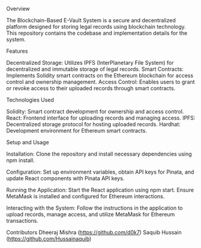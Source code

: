 Overview

The Blockchain-Based E-Vault System is a secure and decentralized platform designed for storing legal records using blockchain technology. This repository contains the codebase and implementation details for the system.

Features

Decentralized Storage: Utilizes IPFS (InterPlanetary File System) for decentralized and immutable storage of legal records. Smart Contracts: Implements Solidity smart contracts on the Ethereum blockchain for access control and ownership management. Access Control: Enables users to grant or revoke access to their uploaded records through smart contracts.

Technologies Used

Solidity: Smart contract development for ownership and access control. React: Frontend interface for uploading records and managing access. IPFS: Decentralized storage protocol for hosting uploaded records. Hardhat: Development environment for Ethereum smart contracts.

Setup and Usage

Installation: Clone the repository and install necessary dependencies using npm install.

Configuration: Set up environment variables, obtain API keys for Pinata, and update React components with Pinata API keys.

Running the Application: Start the React application using npm start. Ensure MetaMask is installed and configured for Ethereum interactions.

Interacting with the System: Follow the instructions in the application to upload records, manage access, and utilize MetaMask for Ethereum transactions.

Contributors Dheeraj Mishra (https://github.com/d0k7) Saquib Hussain (https://github.com/Hussainaquib)
